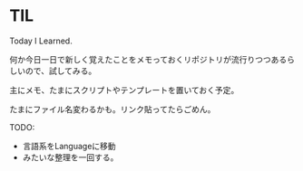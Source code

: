 # TIL

Today I Learned.

何か今日一日で新しく覚えたことをメモっておくリポジトリが流行りつつあるらしいので、試してみる。

主にメモ、たまにスクリプトやテンプレートを置いておく予定。

たまにファイル名変わるかも。リンク貼ってたらごめん。

TODO:

* 言語系をLanguageに移動
* みたいな整理を一回する。
